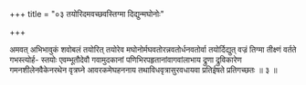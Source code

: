 +++
title = "०३ तयोरिदमवच्छवस्तिग्मा दिद्युन्मघोनोः"

+++

अमवत् अभिभावुकं शवोबलं तयोरित् तयोरेव मघोनोर्मघवतोरन्नवतोर्धनवतोर्वा तयोर्दिद्युत् वज्रं तिग्मा तीक्ष्णं वर्तते गभस्त्योर्ह- स्तयोः एवम्भूतौदेवौ गवामुदकानां पणिभिरपहृतानांवागवांलाभाय द्रुणा द्रुविकारेण गमनशीलेनवैकेनरथेन वृत्रघ्ने आवरकमेघहननाय तथाविधवृत्रासुरवधायवा प्रतिईषते प्रतिगच्छतः ॥ ३ ॥